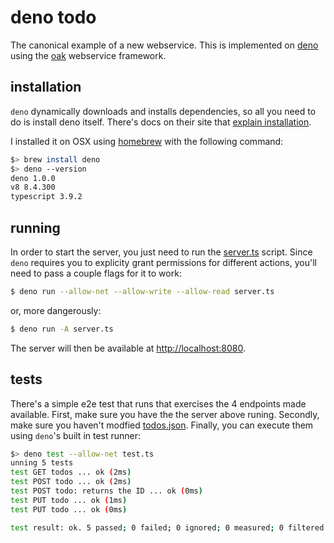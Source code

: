 # deno todo

The canonical example of a new webservice. This is implemented
on [deno](https://deno.land) using the [oak](https://github.com/oakserver/oak)
webservice framework.

## installation

`deno` dynamically downloads and installs dependencies, so all
you need to do is install deno itself. There's docs on their 
site that [explain installation](https://deno.land/#installation).

I installed it on OSX using [homebrew](https://brew.sh/) with the following
command:

```sh
$> brew install deno
$> deno --version
deno 1.0.0
v8 8.4.300
typescript 3.9.2
```
## running

In order to start the server, you just need to run the [server.ts](./server.ts)
script. Since `deno` requires you to explicity grant permissions for
different actions, you'll need to pass a couple flags for it to work:

```sh
$ deno run --allow-net --allow-write --allow-read server.ts
```

or, more dangerously:

```sh
$ deno run -A server.ts
```

The server will then be available at [http://localhost:8080](http://localhost:8080).

## tests

There's a simple e2e test that runs that exercises the 4 endpoints made
available. First, make sure you have the the server above runing. Secondly,
make sure you haven't modfied [todos.json](./todos.json). Finally, you can
execute them using `deno`'s built in test runner:

```sh
$> deno test --allow-net test.ts
unning 5 tests
test GET todos ... ok (2ms)
test POST todo ... ok (2ms)
test POST todo: returns the ID ... ok (0ms)
test PUT todo ... ok (1ms)
test PUT todo ... ok (0ms)

test result: ok. 5 passed; 0 failed; 0 ignored; 0 measured; 0 filtered out (7ms)
```